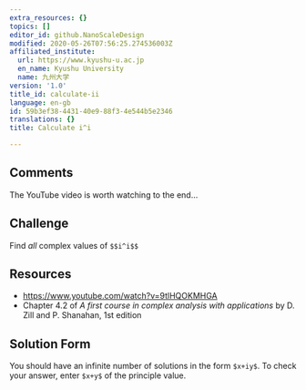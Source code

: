 ```yaml
---
extra_resources: {}
topics: []
editor_id: github.NanoScaleDesign
modified: 2020-05-26T07:56:25.274536003Z
affiliated_institute:
  url: https://www.kyushu-u.ac.jp
  en_name: Kyushu University
  name: 九州大学
version: '1.0'
title_id: calculate-ii
language: en-gb
id: 59b3ef38-4431-40e9-88f3-4e544b5e2346
translations: {}
title: Calculate i^i

---
```


## Comments

The YouTube video is worth watching to the end...

## Challenge
Find *all* complex values of `$$i^i$$`

## Resources
- https://www.youtube.com/watch?v=9tlHQOKMHGA
- Chapter 4.2 of *A first course in complex analysis with applications* by D. Zill and P. Shanahan, 1st edition


## Solution Form
You should have an infinite number of solutions in the form `$x+iy$`.
To check your answer, enter `$x+y$` of the principle value.